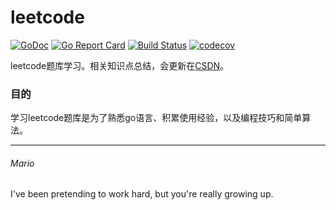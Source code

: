 # leetcode  
[![GoDoc](https://godoc.org/github.com/mats9693/leetcode?status.svg)](https://godoc.org/github.com/mats9693/leetcode)
[![Go Report Card](https://goreportcard.com/badge/github.com/mats9693/leetcode)](https://goreportcard.com/report/github.com/mats9693/leetcode)
[![Build Status](https://travis-ci.org/mats9693/leetcode.svg?branch=master)](https://travis-ci.org/mats9693/leetcode)
[![codecov](https://codecov.io/gh/mats9693/leetcode/branch/master/graph/badge.svg)](https://codecov.io/gh/mats9693/leetcode)

leetcode题库学习。相关知识点总结，会更新在[CSDN](https://blog.csdn.net/a982254249)。
### 目的
学习leetcode题库是为了熟悉go语言、积累使用经验，以及编程技巧和简单算法。  

---
###### Mario
I've been pretending to work hard, but you're really growing up.
